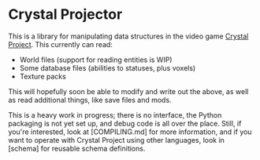 # Crystal Projector

This is a library for manipulating data structures in the video game [Crystal Project](https://store.steampowered.com/app/1637730/Crystal_Project/). This currently can read:

- World files (support for reading entities is WIP)
- Some database files (abilities to statuses, plus voxels)
- Texture packs

This will hopefully soon be able to modify and write out the above, as well as read additional things, like save files and mods.

This is a heavy work in progress; there is no interface, the Python packaging is not yet set up, and debug code is all over the place. Still, if you're interested, look at [COMPILING.md] for more information, and if you want to operate with Crystal Project using other languages, look in [schema] for reusable schema definitions.
